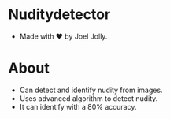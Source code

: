 # Nuditydetector
* Made with ❤️ by Joel Jolly.
# About
* Can detect and identify nudity from images.
* Uses advanced algorithm to detect nudity.
* It can identify with a 80% accuracy.
